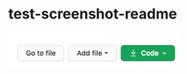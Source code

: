 # test-screenshot-readme

![Screenshot](https://github.com/eriyanto87/test-screenshot-readme/blob/main/screenshot.png?raw=true)
